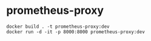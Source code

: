 # prometheus-proxy
```
docker build . -t prometheus-proxy:dev
docker run -d -it -p 8000:8000 prometheus-proxy:dev
```
